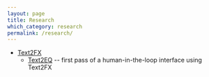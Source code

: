 ```yaml
---
layout: page
title: Research
which_category: research
permalink: /research/
---
```


- [Text2FX](/text2fx) 
    - [Text2EQ](/text2eq) -- first pass of a human-in-the-loop interface using Text2FX